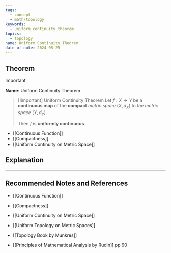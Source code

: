 ```yaml
---
tags:
  - concept
  - math/topology
keywords:
  - uniform_continuity_theorem
topics:
  - topology
name: Uniform Continuity Theorem
date of note: 2024-05-25
---
```


## Theorem

>[!important]
>**Name**: Uniform Continuity Theorem


>[!important] Uniform Continuity Theorem
> Let $f: X \rightarrow Y$ be a **continuous map** of the **compact** *metric space* $(X, d_X)$ to *the metric space* $(Y, d_Y)$. 
> 
> Then $f$ is **uniformly continuous**.


- [[Continuous Function]]
- [[Compactness]]
- [[Uniform Continuity on Metric Space]]

## Explanation





-----------
##  Recommended Notes and References

- [[Continuous Function]]
- [[Compactness]]
- [[Uniform Continuity on Metric Space]]
- [[Uniform Topology on Metric Spaces]]

- [[Topology Book by Munkres]]
- [[Principles of Mathematical Analysis by Rudin]] pp 90
